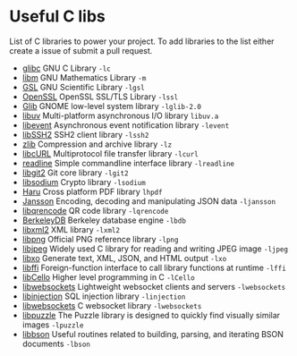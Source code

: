 # Useful C libs
List of C libraries to power your project. To add libraries to the list either create a issue of submit a pull request.
* [glibc](http://www.gnu.org/software/libc/) GNU C Library `-lc`
* [libm](https://sourceware.org/glibc/wiki/libm) GNU Mathematics Library `-m`
* [GSL](http://www.gnu.org/software/gsl/) GNU Scientific Library `-lgsl`
* [OpenSSL](https://www.openssl.org/) OpenSSL SSL/TLS Library `-lssl`
* [Glib](https://wiki.gnome.org/Projects/GLib) GNOME low-level system library `-lglib-2.0`
* [libuv](https://github.com/libuv/libuv)  Multi-platform asynchronous I/O library `libuv.a`
* [libevent](http://libevent.org/) Asynchronous event notification library `-levent`
* [libSSH2](http://www.libssh2.org/) SSH2 client library `-lssh2`
* [zlib](http://www.zlib.net/) Compression and archive library `-lz`
* [libcURL](http://curl.haxx.se/libcurl/) Multiprotocol file transfer library `-lcurl`
* [readline](http://cnswww.cns.cwru.edu/php/chet/readline/rltop.html) Simple commandline interface library `-lreadline`
* [libgit2](https://libgit2.github.com/) Git core library `-lgit2`
* [libsodium](https://github.com/jedisct1/libsodium) Crypto library `-lsodium`
* [Haru](https://github.com/libharu/libharu) Cross platform PDF library `lhpdf`
* [Jansson](https://github.com/akheron/jansson) Encoding, decoding and manipulating JSON data `-ljansson`
* [libqrencode](https://github.com/fukuchi/libqrencode) QR code library `-lqrencode`
* [BerkeleyDB](http://www.oracle.com/technetwork/database/database-technologies/berkeleydb/overview/index.html) Berkeley database engine `-lbdb`
* [libxml2](http://xmlsoft.org/) XML library `-lxml2`
* [libpng](http://www.libpng.org/pub/png/libpng.html) Official PNG reference library `-lpng`
* [libjpeg](http://libjpeg.sourceforge.net/) Widely used C library for reading and writing JPEG image `-ljpeg`
* [libxo](https://github.com/Juniper/libxo) Generate text, XML, JSON, and HTML output `-lxo`
* [libffi](https://github.com/atgreen/libffi) Foreign-function interface to call library functions at runtime `-lffi`
* [libCello](https://github.com/orangeduck/libCello) Higher level programming in C `-lCello`
* [libwebsockets](https://github.com/warmcat/libwebsockets) Lightweight websocket clients and servers `-lwebsockets`
* [libinjection](https://github.com/client9/libinjection) SQL injection library `-linjection`
* [libwebsockets](https://github.com/warmcat/libwebsockets) C websocket library `-lwebsockets`
* [libpuzzle](https://github.com/jedisct1/libpuzzle) The Puzzle library is designed to quickly find visually similar images `-lpuzzle`
* [libbson](https://github.com/mongodb/libbson) Useful routines related to building, parsing, and iterating BSON documents `-lbson`
